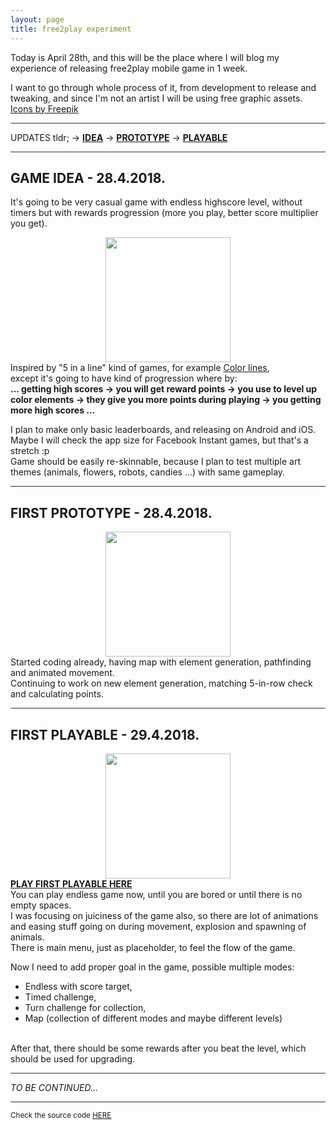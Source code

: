 ```yaml
---
layout: page
title: free2play experiment
---
```


<style>
hr { background-color: #333;}
.important { font-weight: bold; }
</style>

Today is April 28th, and this will be the place where I will blog my experience of releasing free2play mobile game in 1 week.
<br />

I want to go through whole process of it, from development to release and tweaking, and since I'm not an artist I will be using free graphic assets.<br />
<a href='https://www.freepik.com/free-vector/flat-animal-heads-set_715458.htm'>Icons by Freepik</a>
<br />

<hr />
UPDATES tldr;
-> <a class="important" href="#idea">IDEA</a>
-> <a class="important" href="#prototype">PROTOTYPE</a>
-> <a class="important" href="#playable">PLAYABLE</a>
<hr />
<h2 id="idea">GAME IDEA - 28.4.2018.</h2>

It's going to be very casual game with endless highscore level, without timers but with rewards progression (more you play, better score multiplier you get).
<br />

<img style="margin: auto; display: block;" src="{{ site.baseurl }}/img/f2p/color-lines.png" width="200px" />
Inspired by "5 in a line" kind of games, for example <a href='http://vsg.quasihome.com/lines/index.html' target='\_blank'>Color lines</a>,<br />
except it's going to have kind of progression where by: <br /> <b>... getting high scores -> you will get reward points -> you use to level up color elements -> they give you more points during playing -> you getting more high scores ...</b>

I plan to make only basic leaderboards, and releasing on Android and iOS. Maybe I will check the app size for Facebook Instant games, but that's a stretch :p<br />
Game should be easily re-skinnable, because I plan to test multiple art themes (animals, flowers, robots, candies ...) with same gameplay.

<hr />
<h2 id="prototype">FIRST PROTOTYPE - 28.4.2018.</h2>

<img style="margin: auto; display: block;" src="{{ site.baseurl }}/img/f2p/day1.gif" width="200px" />
Started coding already, having map with element generation, pathfinding and animated movement.<br />
Continuing to work on new element generation, matching 5-in-row check and calculating points.


<hr />
<h2 id="playable">FIRST PLAYABLE - 29.4.2018.</h2>

<a class="important" href="{{ site.baseurl }}/farm_lines/build_1/" target="_blank_">
<img style="margin: auto; display: block;" src="{{ site.baseurl }}/img/f2p/day2.gif" width="200px" />
PLAY FIRST PLAYABLE HERE</a><br />
You can play endless game now, until you are bored or until there is no empty spaces.<br />I was focusing on juiciness of the game also, so there are lot of animations and easing stuff going on during movement, explosion and spawning of animals.<br />
There is main menu, just as placeholder, to feel the flow of the game.<br />

Now I need to add proper goal in the game, possible multiple modes:<br />
- Endless with score target,<br />
- Timed challenge,<br />
- Turn challenge for collection,<br />
- Map (collection of different modes and maybe different levels)<br />
<br />
After that, there should be some rewards after you beat the level, which should be used for upgrading.

<hr />
<i>TO BE CONTINUED...</i>
<hr />

<small>
  Check the source code <a href="https://github.com/SavaMinic/f2p_experiment" target="_blank_">HERE</a>
</small>

